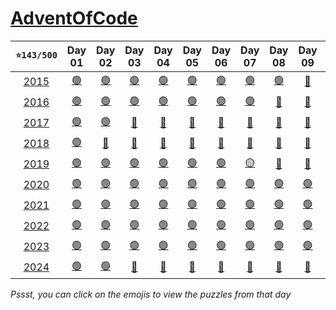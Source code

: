 # [AdventOfCode](https://adventofcode.com/)

| **`⭐143/500`** | Day 01 | Day 02 | Day 03 | Day 04 | Day 05 | Day 06 | Day 07 | Day 08 | Day 09 | Day 10 | Day 11 | Day 12 | Day 13 | Day 14 | Day 15 | Day 16 | Day 17 | Day 18 | Day 19 | Day 20 | Day 21 | Day 22 | Day 23 | Day 24 | Day 25 |
| :---: | :---: | :---: | :---: | :---: | :---: | :---: | :---: | :---: | :---: | :---: | :---: | :---: | :---: | :---: | :---: | :---: | :---: | :---: | :---: | :---: | :---: | :---: | :---: | :---: | :---: |
| [2015](https://adventofcode.com/2015 '⭐16/50') | [🟢](https://adventofcode.com/2015/day/1 '⭐2/2') | [🟢](https://adventofcode.com/2015/day/2 '⭐2/2') | [🟢](https://adventofcode.com/2015/day/3 '⭐2/2') | [🟢](https://adventofcode.com/2015/day/4 '⭐2/2') | [🟢](https://adventofcode.com/2015/day/5 '⭐2/2') | [🟢](https://adventofcode.com/2015/day/6 '⭐2/2') | [🟢](https://adventofcode.com/2015/day/7 '⭐2/2') | [🟢](https://adventofcode.com/2015/day/8 '⭐2/2') | [🔴](https://adventofcode.com/2015/day/9 '⭐0/2') | [🔴](https://adventofcode.com/2015/day/10 '⭐0/2') | [🔴](https://adventofcode.com/2015/day/11 '⭐0/2') | [🔴](https://adventofcode.com/2015/day/12 '⭐0/2') | [🔴](https://adventofcode.com/2015/day/13 '⭐0/2') | [🔴](https://adventofcode.com/2015/day/14 '⭐0/2') | [🔴](https://adventofcode.com/2015/day/15 '⭐0/2') | [🔴](https://adventofcode.com/2015/day/16 '⭐0/2') | [🔴](https://adventofcode.com/2015/day/17 '⭐0/2') | [🔴](https://adventofcode.com/2015/day/18 '⭐0/2') | [🔴](https://adventofcode.com/2015/day/19 '⭐0/2') | [🔴](https://adventofcode.com/2015/day/20 '⭐0/2') | [🔴](https://adventofcode.com/2015/day/21 '⭐0/2') | [🔴](https://adventofcode.com/2015/day/22 '⭐0/2') | [🔴](https://adventofcode.com/2015/day/23 '⭐0/2') | [🔴](https://adventofcode.com/2015/day/24 '⭐0/2') | [🔴](https://adventofcode.com/2015/day/25 '⭐0/2') |
| [2016](https://adventofcode.com/2016 '⭐14/50') | [🟢](https://adventofcode.com/2016/day/1 '⭐2/2') | [🟢](https://adventofcode.com/2016/day/2 '⭐2/2') | [🟢](https://adventofcode.com/2016/day/3 '⭐2/2') | [🟢](https://adventofcode.com/2016/day/4 '⭐2/2') | [🟢](https://adventofcode.com/2016/day/5 '⭐2/2') | [🟢](https://adventofcode.com/2016/day/6 '⭐2/2') | [🟢](https://adventofcode.com/2016/day/7 '⭐2/2') | [🔴](https://adventofcode.com/2016/day/8 '⭐0/2') | [🔴](https://adventofcode.com/2016/day/9 '⭐0/2') | [🔴](https://adventofcode.com/2016/day/10 '⭐0/2') | [🔴](https://adventofcode.com/2016/day/11 '⭐0/2') | [🔴](https://adventofcode.com/2016/day/12 '⭐0/2') | [🔴](https://adventofcode.com/2016/day/13 '⭐0/2') | [🔴](https://adventofcode.com/2016/day/14 '⭐0/2') | [🔴](https://adventofcode.com/2016/day/15 '⭐0/2') | [🔴](https://adventofcode.com/2016/day/16 '⭐0/2') | [🔴](https://adventofcode.com/2016/day/17 '⭐0/2') | [🔴](https://adventofcode.com/2016/day/18 '⭐0/2') | [🔴](https://adventofcode.com/2016/day/19 '⭐0/2') | [🔴](https://adventofcode.com/2016/day/20 '⭐0/2') | [🔴](https://adventofcode.com/2016/day/21 '⭐0/2') | [🔴](https://adventofcode.com/2016/day/22 '⭐0/2') | [🔴](https://adventofcode.com/2016/day/23 '⭐0/2') | [🔴](https://adventofcode.com/2016/day/24 '⭐0/2') | [🔴](https://adventofcode.com/2016/day/25 '⭐0/2') |
| [2017](https://adventofcode.com/2017 '⭐4/50') | [🟢](https://adventofcode.com/2017/day/1 '⭐2/2') | [🟢](https://adventofcode.com/2017/day/2 '⭐2/2') | [🔴](https://adventofcode.com/2017/day/3 '⭐0/2') | [🔴](https://adventofcode.com/2017/day/4 '⭐0/2') | [🔴](https://adventofcode.com/2017/day/5 '⭐0/2') | [🔴](https://adventofcode.com/2017/day/6 '⭐0/2') | [🔴](https://adventofcode.com/2017/day/7 '⭐0/2') | [🔴](https://adventofcode.com/2017/day/8 '⭐0/2') | [🔴](https://adventofcode.com/2017/day/9 '⭐0/2') | [🔴](https://adventofcode.com/2017/day/10 '⭐0/2') | [🔴](https://adventofcode.com/2017/day/11 '⭐0/2') | [🔴](https://adventofcode.com/2017/day/12 '⭐0/2') | [🔴](https://adventofcode.com/2017/day/13 '⭐0/2') | [🔴](https://adventofcode.com/2017/day/14 '⭐0/2') | [🔴](https://adventofcode.com/2017/day/15 '⭐0/2') | [🔴](https://adventofcode.com/2017/day/16 '⭐0/2') | [🔴](https://adventofcode.com/2017/day/17 '⭐0/2') | [🔴](https://adventofcode.com/2017/day/18 '⭐0/2') | [🔴](https://adventofcode.com/2017/day/19 '⭐0/2') | [🔴](https://adventofcode.com/2017/day/20 '⭐0/2') | [🔴](https://adventofcode.com/2017/day/21 '⭐0/2') | [🔴](https://adventofcode.com/2017/day/22 '⭐0/2') | [🔴](https://adventofcode.com/2017/day/23 '⭐0/2') | [🔴](https://adventofcode.com/2017/day/24 '⭐0/2') | [🔴](https://adventofcode.com/2017/day/25 '⭐0/2') |
| [2018](https://adventofcode.com/2018 '⭐2/50') | [🟢](https://adventofcode.com/2018/day/1 '⭐2/2') | [🔴](https://adventofcode.com/2018/day/2 '⭐0/2') | [🔴](https://adventofcode.com/2018/day/3 '⭐0/2') | [🔴](https://adventofcode.com/2018/day/4 '⭐0/2') | [🔴](https://adventofcode.com/2018/day/5 '⭐0/2') | [🔴](https://adventofcode.com/2018/day/6 '⭐0/2') | [🔴](https://adventofcode.com/2018/day/7 '⭐0/2') | [🔴](https://adventofcode.com/2018/day/8 '⭐0/2') | [🔴](https://adventofcode.com/2018/day/9 '⭐0/2') | [🔴](https://adventofcode.com/2018/day/10 '⭐0/2') | [🔴](https://adventofcode.com/2018/day/11 '⭐0/2') | [🔴](https://adventofcode.com/2018/day/12 '⭐0/2') | [🔴](https://adventofcode.com/2018/day/13 '⭐0/2') | [🔴](https://adventofcode.com/2018/day/14 '⭐0/2') | [🔴](https://adventofcode.com/2018/day/15 '⭐0/2') | [🔴](https://adventofcode.com/2018/day/16 '⭐0/2') | [🔴](https://adventofcode.com/2018/day/17 '⭐0/2') | [🔴](https://adventofcode.com/2018/day/18 '⭐0/2') | [🔴](https://adventofcode.com/2018/day/19 '⭐0/2') | [🔴](https://adventofcode.com/2018/day/20 '⭐0/2') | [🔴](https://adventofcode.com/2018/day/21 '⭐0/2') | [🔴](https://adventofcode.com/2018/day/22 '⭐0/2') | [🔴](https://adventofcode.com/2018/day/23 '⭐0/2') | [🔴](https://adventofcode.com/2018/day/24 '⭐0/2') | [🔴](https://adventofcode.com/2018/day/25 '⭐0/2') |
| [2019](https://adventofcode.com/2019 '⭐13/50') | [🟢](https://adventofcode.com/2019/day/1 '⭐2/2') | [🟢](https://adventofcode.com/2019/day/2 '⭐2/2') | [🟢](https://adventofcode.com/2019/day/3 '⭐2/2') | [🟢](https://adventofcode.com/2019/day/4 '⭐2/2') | [🟢](https://adventofcode.com/2019/day/5 '⭐2/2') | [🟢](https://adventofcode.com/2019/day/6 '⭐2/2') | [🟡](https://adventofcode.com/2019/day/7 '⭐1/2') | [🔴](https://adventofcode.com/2019/day/8 '⭐0/2') | [🔴](https://adventofcode.com/2019/day/9 '⭐0/2') | [🔴](https://adventofcode.com/2019/day/10 '⭐0/2') | [🔴](https://adventofcode.com/2019/day/11 '⭐0/2') | [🔴](https://adventofcode.com/2019/day/12 '⭐0/2') | [🔴](https://adventofcode.com/2019/day/13 '⭐0/2') | [🔴](https://adventofcode.com/2019/day/14 '⭐0/2') | [🔴](https://adventofcode.com/2019/day/15 '⭐0/2') | [🔴](https://adventofcode.com/2019/day/16 '⭐0/2') | [🔴](https://adventofcode.com/2019/day/17 '⭐0/2') | [🔴](https://adventofcode.com/2019/day/18 '⭐0/2') | [🔴](https://adventofcode.com/2019/day/19 '⭐0/2') | [🔴](https://adventofcode.com/2019/day/20 '⭐0/2') | [🔴](https://adventofcode.com/2019/day/21 '⭐0/2') | [🔴](https://adventofcode.com/2019/day/22 '⭐0/2') | [🔴](https://adventofcode.com/2019/day/23 '⭐0/2') | [🔴](https://adventofcode.com/2019/day/24 '⭐0/2') | [🔴](https://adventofcode.com/2019/day/25 '⭐0/2') |
| [2020](https://adventofcode.com/2020 '⭐24/50') | [🟢](https://adventofcode.com/2020/day/1 '⭐2/2') | [🟢](https://adventofcode.com/2020/day/2 '⭐2/2') | [🟢](https://adventofcode.com/2020/day/3 '⭐2/2') | [🟢](https://adventofcode.com/2020/day/4 '⭐2/2') | [🟢](https://adventofcode.com/2020/day/5 '⭐2/2') | [🟢](https://adventofcode.com/2020/day/6 '⭐2/2') | [🟢](https://adventofcode.com/2020/day/7 '⭐2/2') | [🟢](https://adventofcode.com/2020/day/8 '⭐2/2') | [🟢](https://adventofcode.com/2020/day/9 '⭐2/2') | [🟢](https://adventofcode.com/2020/day/10 '⭐2/2') | [🟢](https://adventofcode.com/2020/day/11 '⭐2/2') | [🟢](https://adventofcode.com/2020/day/12 '⭐2/2') | [🔴](https://adventofcode.com/2020/day/13 '⭐0/2') | [🔴](https://adventofcode.com/2020/day/14 '⭐0/2') | [🔴](https://adventofcode.com/2020/day/15 '⭐0/2') | [🔴](https://adventofcode.com/2020/day/16 '⭐0/2') | [🔴](https://adventofcode.com/2020/day/17 '⭐0/2') | [🔴](https://adventofcode.com/2020/day/18 '⭐0/2') | [🔴](https://adventofcode.com/2020/day/19 '⭐0/2') | [🔴](https://adventofcode.com/2020/day/20 '⭐0/2') | [🔴](https://adventofcode.com/2020/day/21 '⭐0/2') | [🔴](https://adventofcode.com/2020/day/22 '⭐0/2') | [🔴](https://adventofcode.com/2020/day/23 '⭐0/2') | [🔴](https://adventofcode.com/2020/day/24 '⭐0/2') | [🔴](https://adventofcode.com/2020/day/25 '⭐0/2') |
| [2021](https://adventofcode.com/2021 '⭐22/50') | [🟢](https://adventofcode.com/2021/day/1 '⭐2/2') | [🟢](https://adventofcode.com/2021/day/2 '⭐2/2') | [🟢](https://adventofcode.com/2021/day/3 '⭐2/2') | [🟢](https://adventofcode.com/2021/day/4 '⭐2/2') | [🟢](https://adventofcode.com/2021/day/5 '⭐2/2') | [🟢](https://adventofcode.com/2021/day/6 '⭐2/2') | [🟢](https://adventofcode.com/2021/day/7 '⭐2/2') | [🟢](https://adventofcode.com/2021/day/8 '⭐2/2') | [🟢](https://adventofcode.com/2021/day/9 '⭐2/2') | [🟢](https://adventofcode.com/2021/day/10 '⭐2/2') | [🟢](https://adventofcode.com/2021/day/11 '⭐2/2') | [🔴](https://adventofcode.com/2021/day/12 '⭐0/2') | [🔴](https://adventofcode.com/2021/day/13 '⭐0/2') | [🔴](https://adventofcode.com/2021/day/14 '⭐0/2') | [🔴](https://adventofcode.com/2021/day/15 '⭐0/2') | [🔴](https://adventofcode.com/2021/day/16 '⭐0/2') | [🔴](https://adventofcode.com/2021/day/17 '⭐0/2') | [🔴](https://adventofcode.com/2021/day/18 '⭐0/2') | [🔴](https://adventofcode.com/2021/day/19 '⭐0/2') | [🔴](https://adventofcode.com/2021/day/20 '⭐0/2') | [🔴](https://adventofcode.com/2021/day/21 '⭐0/2') | [🔴](https://adventofcode.com/2021/day/22 '⭐0/2') | [🔴](https://adventofcode.com/2021/day/23 '⭐0/2') | [🔴](https://adventofcode.com/2021/day/24 '⭐0/2') | [🔴](https://adventofcode.com/2021/day/25 '⭐0/2') |
| [2022](https://adventofcode.com/2022 '⭐22/50') | [🟢](https://adventofcode.com/2022/day/1 '⭐2/2') | [🟢](https://adventofcode.com/2022/day/2 '⭐2/2') | [🟢](https://adventofcode.com/2022/day/3 '⭐2/2') | [🟢](https://adventofcode.com/2022/day/4 '⭐2/2') | [🟢](https://adventofcode.com/2022/day/5 '⭐2/2') | [🟢](https://adventofcode.com/2022/day/6 '⭐2/2') | [🟢](https://adventofcode.com/2022/day/7 '⭐2/2') | [🟢](https://adventofcode.com/2022/day/8 '⭐2/2') | [🟢](https://adventofcode.com/2022/day/9 '⭐2/2') | [🟢](https://adventofcode.com/2022/day/10 '⭐2/2') | [🟢](https://adventofcode.com/2022/day/11 '⭐2/2') | [🔴](https://adventofcode.com/2022/day/12 '⭐0/2') | [🔴](https://adventofcode.com/2022/day/13 '⭐0/2') | [🔴](https://adventofcode.com/2022/day/14 '⭐0/2') | [🔴](https://adventofcode.com/2022/day/15 '⭐0/2') | [🔴](https://adventofcode.com/2022/day/16 '⭐0/2') | [🔴](https://adventofcode.com/2022/day/17 '⭐0/2') | [🔴](https://adventofcode.com/2022/day/18 '⭐0/2') | [🔴](https://adventofcode.com/2022/day/19 '⭐0/2') | [🔴](https://adventofcode.com/2022/day/20 '⭐0/2') | [🔴](https://adventofcode.com/2022/day/21 '⭐0/2') | [🔴](https://adventofcode.com/2022/day/22 '⭐0/2') | [🔴](https://adventofcode.com/2022/day/23 '⭐0/2') | [🔴](https://adventofcode.com/2022/day/24 '⭐0/2') | [🔴](https://adventofcode.com/2022/day/25 '⭐0/2') |
| [2023](https://adventofcode.com/2023 '⭐22/50') | [🟢](https://adventofcode.com/2023/day/1 '⭐2/2') | [🟢](https://adventofcode.com/2023/day/2 '⭐2/2') | [🟢](https://adventofcode.com/2023/day/3 '⭐2/2') | [🟢](https://adventofcode.com/2023/day/4 '⭐2/2') | [🟢](https://adventofcode.com/2023/day/5 '⭐2/2') | [🟢](https://adventofcode.com/2023/day/6 '⭐2/2') | [🟢](https://adventofcode.com/2023/day/7 '⭐2/2') | [🟢](https://adventofcode.com/2023/day/8 '⭐2/2') | [🟢](https://adventofcode.com/2023/day/9 '⭐2/2') | [🟢](https://adventofcode.com/2023/day/10 '⭐2/2') | [🟢](https://adventofcode.com/2023/day/11 '⭐2/2') | [🔴](https://adventofcode.com/2023/day/12 '⭐0/2') | [🔴](https://adventofcode.com/2023/day/13 '⭐0/2') | [🔴](https://adventofcode.com/2023/day/14 '⭐0/2') | [🔴](https://adventofcode.com/2023/day/15 '⭐0/2') | [🔴](https://adventofcode.com/2023/day/16 '⭐0/2') | [🔴](https://adventofcode.com/2023/day/17 '⭐0/2') | [🔴](https://adventofcode.com/2023/day/18 '⭐0/2') | [🔴](https://adventofcode.com/2023/day/19 '⭐0/2') | [🔴](https://adventofcode.com/2023/day/20 '⭐0/2') | [🔴](https://adventofcode.com/2023/day/21 '⭐0/2') | [🔴](https://adventofcode.com/2023/day/22 '⭐0/2') | [🔴](https://adventofcode.com/2023/day/23 '⭐0/2') | [🔴](https://adventofcode.com/2023/day/24 '⭐0/2') | [🔴](https://adventofcode.com/2023/day/25 '⭐0/2') |
| [2024](https://adventofcode.com/2024 '⭐4/50') | [🟢](https://adventofcode.com/2024/day/1 '⭐2/2') | [🟢](https://adventofcode.com/2024/day/2 '⭐2/2') | [🔴](https://adventofcode.com/2024/day/3 '⭐0/2') | [🔴](https://adventofcode.com/2024/day/4 '⭐0/2') | [🔴](https://adventofcode.com/2024/day/5 '⭐0/2') | [🔴](https://adventofcode.com/2024/day/6 '⭐0/2') | [🔴](https://adventofcode.com/2024/day/7 '⭐0/2') | [🔴](https://adventofcode.com/2024/day/8 '⭐0/2') | [🔴](https://adventofcode.com/2024/day/9 '⭐0/2') | [🔴](https://adventofcode.com/2024/day/10 '⭐0/2') | [🔴](https://adventofcode.com/2024/day/11 '⭐0/2') | [🔴](https://adventofcode.com/2024/day/12 '⭐0/2') | [🔴](https://adventofcode.com/2024/day/13 '⭐0/2') | [🔴](https://adventofcode.com/2024/day/14 '⭐0/2') | [🔴](https://adventofcode.com/2024/day/15 '⭐0/2') | [🔴](https://adventofcode.com/2024/day/16 '⭐0/2') | [🔴](https://adventofcode.com/2024/day/17 '⭐0/2') | [🔴](https://adventofcode.com/2024/day/18 '⭐0/2') | [🔴](https://adventofcode.com/2024/day/19 '⭐0/2') | [🔴](https://adventofcode.com/2024/day/20 '⭐0/2') | [🔴](https://adventofcode.com/2024/day/21 '⭐0/2') | [🔴](https://adventofcode.com/2024/day/22 '⭐0/2') | [🔴](https://adventofcode.com/2024/day/23 '⭐0/2') | [🔴](https://adventofcode.com/2024/day/24 '⭐0/2') | [🔴](https://adventofcode.com/2024/day/25 '⭐0/2') |

*Pssst, you can click on the emojis to view the puzzles from that day*